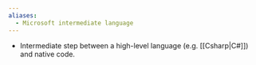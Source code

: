 ```yaml
---
aliases:
  - Microsoft intermediate language
---
```

- Intermediate step between a high-level language (e.g. [[Csharp|C#]]) and native code.
